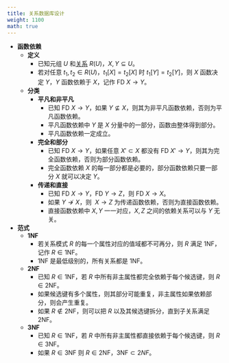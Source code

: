 ```yaml
---
title: 关系数据库设计
weight: 1100
math: true
---
```


- **函数依赖**
    - **定义**
        - 已知元组 $U$ 和[关系](/docs/computer-science/database/relational-database#fjalge) $R(U)$，$X, Y \subseteq U$。
        - 若对任意 $t_1, t_2 \in R(U)$，$t_1[X] = t_2[X]$ 时 $t_1[Y] = t_2[Y]$，则 $X$ 函数决定 $Y$，$Y$ 函数依赖于 $X$，记作 $\mathrm{FD}\ X \to Y$。
    - **分类**
        - **平凡和非平凡**
            - 已知 $\mathrm{FD}\ X \to Y$，如果 $Y \not\subseteq X$，则其为非平凡函数依赖，否则为平凡函数依赖。
            - 平凡函数依赖中 $Y$ 是 $X$ 分量中的一部分，函数由整体得到部分。
            - 平凡函数依赖一定成立。
        - **完全和部分**
            - 已知 $\mathrm{FD}\ X \to Y$，如果任意 $X' \subset X$ 都没有 $\mathrm{FD}\ X' \to Y$，则其为完全函数依赖，否则为部分函数依赖。
            - 完全函数依赖 $X$ 的每一部分都是必要的，部分函数依赖只要一部分 $X$ 就可以决定 $Y$。
        - **传递和直接**
            - 已知 $\mathrm{FD}\ X \to Y$，$\mathrm{FD}\ Y \to Z$，则 $\mathrm{FD}\ X \to X$。
            - 如果 $Y \not\to X$，则 $\mathrm\ X \to Z$ 为传递函数依赖，否则为直接函数依赖。
            - 直接函数依赖中 $X, Y$ 一一对应，$X, Z$ 之间的依赖关系可以与 $Y$ 无关。
- **范式**
    - **1NF**
        - 若关系模式 $R$ 的每一个属性对应的值域都不可再分，则 $R$ 满足 1NF，记作 $R \in \mathrm{1NF}$。
        - 1NF 是最低级别的，所有关系都是 1NF。
    - **2NF**
        - 已知 $R \in \mathrm{1NF}$，若 $R$ 中所有非主属性都完全依赖于每个候选键，则 $R \in \mathrm{2NF}$。
        - 如果候选键有多个属性，则其部分可能重复，非主属性如果依赖部分，则会产生重复。
        - 如果 $R \notin \mathrm{2NF}$，则可以把 $R$ 以及其候选键拆分，直到子关系满足 2NF。
    - **3NF**
        - 已知 $R \in \mathrm{1NF}$，若 $R$ 中所有非主属性都直接依赖于每个候选键，则 $R \in \mathrm{3NF}$。
        - 如果 $R \in \mathrm{3NF}$ 则 $R \in \mathrm{2NF}$，$\mathrm{3NF} \subset {2NF}$。
